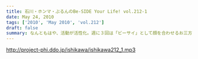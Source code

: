 ```yaml
---
title: 石川・ホンマ・ぶるんのBe-SIDE Your Life! vol.212-1
date: May 24, 2010
tags: ['2010', 'May 2010', 'vol.212']
draft: false
summary: なんともはや、活動が活性化。週に３回は「ビーサイ」として顔を合わせるお三方。しかし毎度の不協和音は相変わらずで・・・NAMAE
---
```


http://project-phi.ddo.jp/ishikawa/ishikawa212_1.mp3